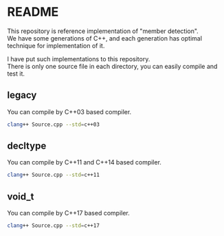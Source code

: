 # README

This repository is reference implementation of "member detection".  
We have some generations of C++, and each generation has optimal technique for implementation of it.  

I have put such implementations to this repository.  
There is only one source file in each directory, you can easily compile and test it.  

## legacy

You can compile by C++03 based compiler.

```sh
clang++ Source.cpp --std=c++03
```

## decltype

You can compile by C++11 and C++14 based compiler.

```sh
clang++ Source.cpp --std=c++11
```

## void_t

You can compile by C++17 based compiler.

```sh
clang++ Source.cpp --std=c++17
```

